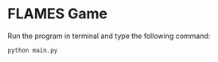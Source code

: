 # FLAMES Game

Run the program in terminal and type the following command:

```python
python main.py
```
